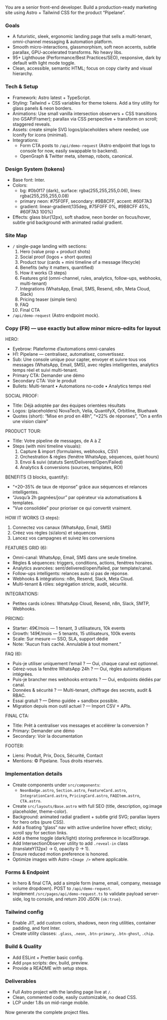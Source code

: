 You are a senior front-end developer. Build a production-ready marketing site using Astro + Tailwind CSS for the product “Pipelane”.

### Goals
- A futuristic, sleek, ergonomic landing page that sells a multi-tenant, omni-channel messaging & automation platform.
- Smooth micro-interactions, glassmorphism, soft neon accents, subtle parallax, GPU-accelerated transforms. No heavy libs.
- 95+ Lighthouse (Performance/Best Practices/SEO), responsive, dark by default with light mode toggle.
- Clean, accessible, semantic HTML; focus on copy clarity and visual hierarchy.

### Tech & Setup
- Framework: Astro latest + TypeScript.
- Styling: Tailwind + CSS variables for theme tokens. Add a tiny utility for glass panels & neon borders.
- Animations: Use small vanilla intersection observers + CSS transitions (no GSAP/Framer); parallax via CSS perspective + transform on scroll; staggered reveals.
- Assets: create simple SVG logos/placeholders where needed; use Iconify for icons (minimal).
- Integrations: 
  - Form CTA posts to `/api/demo-request` (Astro endpoint that logs to console for now, easily swappable to backend).
  - OpenGraph & Twitter meta, sitemap, robots, canonical.

### Design System (tokens)
- Base font: Inter.
- Colors: 
  - bg: #0b0f17 (dark), surface: rgba(255,255,255,0.06), lines: rgba(255,255,255,0.08)
  - primary neon: #75F0FF, secondary: #9B8CFF, accent: #60F7A3
  - gradient: linear-gradient(135deg, #75F0FF 0%, #9B8CFF 45%, #60F7A3 100%)
- Effects: glass blur(12px), soft shadow, neon border on focus/hover, subtle grid background with animated radial gradient.

### Site Map
- `/` single-page landing with sections: 
  1) Hero (value prop + product shots)
  2) Social proof (logos + short quotes)
  3) Product tour (cards + mini timeline of a message lifecycle)
  4) Benefits (why it matters, quantified)
  5) How it works (3 steps)
  6) Features grid (omni-channel, rules, analytics, follow-ups, webhooks, multi-tenant)
  7) Integrations (WhatsApp, Email, SMS, Resend, n8n, Meta Cloud, Slack)
  8) Pricing teaser (simple tiers)
  9) FAQ
  10) Final CTA
- `/api/demo-request` (Astro endpoint mock).

### Copy (FR) — use exactly but allow minor micro-edits for layout
HERO:
- Eyebrow: Plateforme d’automations omni-canales
- H1: Pipelane — centralisez, automatisez, convertissez.
- Sub: Une console unique pour capter, envoyer et suivre tous vos messages (WhatsApp, Email, SMS), avec règles intelligentes, analytics temps réel et suivi multi-tenant.
- Primary CTA: Demander une démo
- Secondary CTA: Voir le produit
- Bullets: Multi-tenant • Automations no-code • Analytics temps réel

SOCIAL PROOF:
- Title: Déjà adoptée par des équipes orientées résultats
- Logos: (placeholders) NovaTech, Velia, QuantifyX, Orbitline, Bluehawk
- Quotes (short): “Mise en prod en 48h”, “+22% de réponses”, “On a enfin une vision claire”

PRODUCT TOUR:
- Title: Votre pipeline de messages, de A à Z
- Steps (with mini timeline visuals):
  1) Capture & import (formulaires, webhooks, CSV)
  2) Orchestration & règles (fenêtre WhatsApp, séquences, quiet hours)
  3) Envoi & suivi (statuts Sent/Delivered/Open/Failed)
  4) Analytics & conversions (sources, templates, ROI)

BENEFITS (3 blocks, quantify):
- “+20–35% de taux de réponse” grâce aux séquences et relances intelligentes.
- “Jusqu’à 2h gagnées/jour” par opérateur via automatisations & templates.
- “Vue consolidée” pour prioriser ce qui convertit vraiment.

HOW IT WORKS (3 steps):
1) Connectez vos canaux (WhatsApp, Email, SMS)
2) Créez vos règles (si/alors) et séquences
3) Lancez vos campagnes et suivez les conversions

FEATURES GRID (6):
- Omni-canal: WhatsApp, Email, SMS dans une seule timeline.
- Règles & séquences: triggers, conditions, actions, fenêtres horaires.
- Analytics avancées: sent/delivered/open/failed, par template/canal.
- Follow-ups intelligents: relances auto si pas de réponse.
- Webhooks & intégrations: n8n, Resend, Slack, Meta Cloud.
- Multi-tenant & rôles: ségrégation stricte, audit, sécurité.

INTEGRATIONS:
- Petites cards icônes: WhatsApp Cloud, Resend, n8n, Slack, SMTP, Webhooks.

PRICING:
- Starter: 49€/mois — 1 tenant, 3 utilisateurs, 10k events
- Growth: 149€/mois — 5 tenants, 15 utilisateurs, 100k events
- Scale: Sur mesure — SSO, SLA, support dédié
- Note: “Aucun frais caché. Annulable à tout moment.”

FAQ (6):
- Puis-je utiliser uniquement l’email ? — Oui, chaque canal est optionnel.
- Gérez-vous la fenêtre WhatsApp 24h ? — Oui, règles automatiques intégrées.
- Puis-je brancher mes webhooks entrants ? — Oui, endpoints dédiés par canal.
- Données & sécurité ? — Multi-tenant, chiffrage des secrets, audit & RBAC.
- Essai gratuit ? — Démo guidée + sandbox possible.
- Migration depuis mon outil actuel ? — Import CSV + APIs.

FINAL CTA:
- Title: Prêt à centraliser vos messages et accélérer la conversion ?
- Primary: Demander une démo
- Secondary: Voir la documentation

FOOTER:
- Liens: Produit, Prix, Docs, Sécurité, Contact
- Mentions: © Pipelane. Tous droits réservés.

### Implementation details
- Create components under `src/components`: 
  - `NeonBadge.astro`, `Section.astro`, `FeatureCard.astro`, `IntegrationCard.astro`, `PricingCard.astro`, `FAQItem.astro`, `CTA.astro`.
- Create `src/layouts/Base.astro` with full SEO (title, description, og:image placeholder, theme-color).
- Background: animated radial gradient + subtle grid SVG; parallax layers for hero orbs (pure CSS).
- Add a floating “glass” nav with active underline hover effect; sticky; scroll spy for section links.
- Add a theme toggle (dark/light) storing preference in localStorage.
- Add IntersectionObserver utility to add `.reveal-in` class (translateY(12px) → 0, opacity 0 → 1).
- Ensure reduced motion preference is honored.
- Optimize images with Astro `<Image />` where applicable.

### Forms & Endpoint
- In hero & final CTA, add a simple form (name, email, company, message volume dropdown). POST to `/api/demo-request`.
- Implement `/src/pages/api/demo-request.ts` to validate payload server-side, log to console, and return 200 JSON `{ok:true}`.

### Tailwind config
- Enable JIT, add custom colors, shadows, neon ring utilities, container padding, and font Inter.
- Create utility classes: `.glass`, `.neon`, `.btn-primary`, `.btn-ghost`, `.chip`.

### Build & Quality
- Add ESLint + Prettier basic config.
- Add `pnpm` scripts: dev, build, preview.
- Provide a README with setup steps.

### Deliverables
- Full Astro project with the landing page live at `/`.
- Clean, commented code, easily customizable, no dead CSS.
- LCP under 1.8s on mid-range mobile.

Now generate the complete project files.
